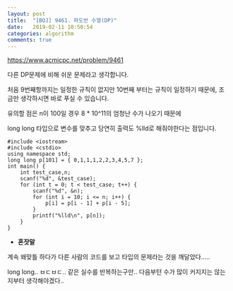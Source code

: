 ```yaml
---
layout: post
title:  "[BOJ] 9461. 파도반 수열(DP)"
date:   2019-02-11 10:50:54
categories: algorithm
comments: true
---
```


https://www.acmicpc.net/problem/9461

다른 DP문제에 비해 쉬운 문제라고 생각합니다.

처음 9번째항까지는 일정한 규칙이 없지만 10번째 부터는 규칙이 일정하기 때문에, 조금만 생각하시면 바로 푸실 수 있습니다.

유의할 점은 n이 100일 경우 8 * 10^11의 엄청난 수가 나오기 때문에

long long 타입으로 변수를 맞추고 당연히 출력도 %lld로 해줘야한다는 점입니다.


~~~
#include <iostream>
#include <cstdio>
using namespace std;
long long p[101] = { 0,1,1,1,2,2,3,4,5,7 };
int main() {
	int test_case,n;
	scanf("%d", &test_case);
	for (int t = 0; t < test_case; t++) {
		scanf("%d", &n);
		for (int i = 10; i <= n; i++) {
			p[i] = p[i - 1] + p[i - 5];
		}
		printf("%lld\n", p[n]);
	}
}
~~~

- **혼잣말**

계속 왜맞틀 하다가 다른 사람의 코드를 보고 타입의 문제라는 것을 깨달았다.....

long long.. ㅂㄷㅂㄷ.. 같은 실수를 반복하는구만.. 다음부턴 수가 많이 커지지는 않는지부터 생각해야겠다..

